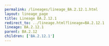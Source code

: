 ```yaml
---
permalink: /lineages/lineage_BA.2.12.1.html
layout: lineage_page
title: Lineage BA.2.12.1
redirect_to: ../lineage.html?lineage=BA.2.12.1
lineage: BA.2.12.1
parent: BA.2.12
children: ['BA.2.12.1']
---
```

